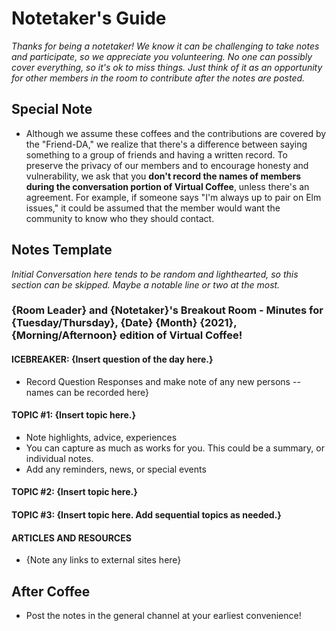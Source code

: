 # Notetaker's Guide

_Thanks for being a notetaker! We know it can be challenging to take notes and participate, so we appreciate you volunteering. No one can possibly cover everything, so it's ok to miss things. Just think of it as an opportunity for other members in the room to contribute after the notes are posted._

## Special Note

- Although we assume these coffees and the contributions are covered by the "Friend-DA," we realize that there's a difference between saying something to a group of friends and having a written record. To preserve the privacy of our members and to encourage honesty and vulnerability, we ask that you **don't record the names of members during the conversation portion of Virtual Coffee**, unless there's an agreement. For example, if someone says "I'm always up to pair on Elm issues," it could be assumed that the member would want the community to know who they should contact.

## Notes Template

_Initial Conversation here tends to be random and lighthearted, so this section can be skipped. Maybe a notable line or two at the most._

### {Room Leader} and {Notetaker}'s Breakout Room - Minutes for {Tuesday/Thursday}, {Date} {Month} {2021}, {Morning/Afternoon} edition of Virtual Coffee!

#### ICEBREAKER: {Insert question of the day here.}

- Record Question Responses and make note of any new persons -- names can be recorded here}

#### TOPIC #1: {Insert topic here.}

- Note highlights, advice, experiences
- You can capture as much as works for you. This could be a summary, or individual notes.
- Add any reminders, news, or special events

#### TOPIC #2: {Insert topic here.}

#### TOPIC #3: {Insert topic here. Add sequential topics as needed.}

#### ARTICLES AND RESOURCES

- {Note any links to external sites here}

## After Coffee

- Post the notes in the general channel at your earliest convenience!
